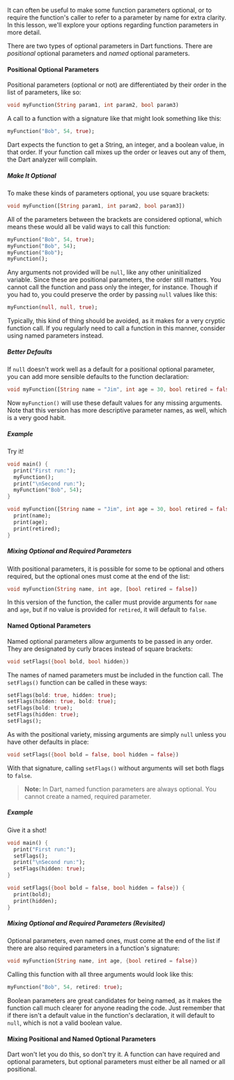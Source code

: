 It can often be useful to make some function parameters optional, or to require the function's caller to refer to a parameter by name for extra clarity. In this lesson, we'll explore your options regarding function parameters in more detail.

There are two types of optional parameters in Dart functions. There are *positional* optional parameters and *named* optional parameters.

#### Positional Optional Parameters

Positional parameters (optional or not) are differentiated by their order in the list of parameters, like so:

```dart
void myFunction(String param1, int param2, bool param3)
```

A call to a function with a signature like that might look something like this:

```dart
myFunction("Bob", 54, true);
```

Dart expects the function to get a String, an integer, and a boolean value, in that order. If your function call mixes up the order or leaves out any of them, the Dart analyzer will complain.

##### Make It Optional

To make these kinds of parameters optional, you use square brackets:

```dart
void myFunction([String param1, int param2, bool param3])
```

All of the parameters between the brackets are considered optional, which means these would all be valid ways to call this function:

```dart
myFunction("Bob", 54, true);
myFunction("Bob", 54);
myFunction("Bob");
myFunction();
```

Any arguments not provided will be `null`, like any other uninitialized variable. Since these are positional parameters, the order still matters. You cannot call the function and pass only the integer, for instance. Though if you had to, you could preserve the order by passing `null` values like this:

```dart
myFunction(null, null, true);
```

Typically, this kind of thing should be avoided, as it makes for a very cryptic function call. If you regularly need to call a function in this manner, consider using named parameters instead.

##### Better Defaults

If `null` doesn't work well as a default for a positional optional parameter, you can add more sensible defaults to the function declaration:

```dart
void myFunction([String name = "Jim", int age = 30, bool retired = false])
```

Now `myFunction()` will use these default values for any missing arguments. Note that this version has more descriptive parameter names, as well, which is a very good habit.

##### Example

Try it!

```dart
void main() {
  print("First run:");
  myFunction();
  print("\nSecond run:");
  myFunction("Bob", 54);
}

void myFunction([String name = "Jim", int age = 30, bool retired = false]) {
  print(name);
  print(age);
  print(retired);
}
```

##### Mixing Optional and Required Parameters

With positional parameters, it is possible for some to be optional and others required, but the optional ones must come at the end of the list:

```dart
void myFunction(String name, int age, [bool retired = false])
```

In this version of the function, the caller must provide arguments for `name` and `age`, but if no value is provided for `retired`, it will default to `false`.

#### Named Optional Parameters

Named optional parameters allow arguments to be passed in any order. They are designated by curly braces instead of square brackets:

```dart
void setFlags({bool bold, bool hidden})
```

The names of named parameters must be included in the function call. The `setFlags()` function can be called in these ways:

```dart
setFlags(bold: true, hidden: true);
setFlags(hidden: true, bold: true);
setFlags(bold: true);
setFlags(hidden: true);
setFlags();
```

As with the positional variety, missing arguments are simply `null` unless you have other defaults in place:

```dart
void setFlags({bool bold = false, bool hidden = false})
```

With that signature, calling `setFlags()` without arguments will set both flags to `false`.

> **Note:** In Dart, named function parameters are always optional. You cannot create a named, required parameter.

##### Example

Give it a shot!

```dart
void main() {
  print("First run:");
  setFlags();
  print("\nSecond run:");
  setFlags(hidden: true);
}

void setFlags({bool bold = false, bool hidden = false}) {
  print(bold);
  print(hidden);
}
```

##### Mixing Optional and Required Parameters (Revisited)

Optional parameters, even named ones, must come at the end of the list if there are also required parameters in a function's signature:

```dart
void myFunction(String name, int age, {bool retired = false})
```

Calling this function with all three arguments would look like this:

```dart
myFunction("Bob", 54, retired: true);
```

Boolean parameters are great candidates for being named, as it makes the function call much clearer for anyone reading the code. Just remember that if there isn't a default value in the function's declaration, it will default to `null`, which is not a valid boolean value.

#### Mixing Positional and Named Optional Parameters

Dart won't let you do this, so don't try it. A function can have required and optional parameters, but optional parameters must either be all named or all positional.